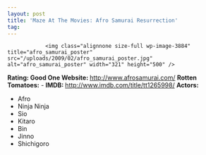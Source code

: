 ```yaml
---
layout: post
title: 'Maze At The Movies: Afro Samurai Resurrection'
tag: 
---
```



                <img class="alignnone size-full wp-image-3884" title="afro_samurai_poster" src="/uploads/2009/02/afro_samurai_poster.jpg" alt="afro_samurai_poster" width="321" height="500" />
<p><strong>Rating: Good One
Website: </strong><a href="http://www.afrosamurai.com/"><a href="http://www.afrosamurai.com/">http://www.afrosamurai.com/</a></a>
<strong>Rotten Tomatoes:</strong> -
<strong>IMDB: </strong><a href="http://www.imdb.com/title/tt1265998/"><a href="http://www.imdb.com/title/tt1265998/">http://www.imdb.com/title/tt1265998/</a></a>
<strong>Actors:</strong></p>
<ul>
    <li>Afro</li>
    <li>Ninja Ninja</li>
    <li>Sio</li>
    <li>Kitaro</li>
    <li>Bin</li>
    <li>Jinno</li>
    <li>Shichigoro</li>
</ul>
            
